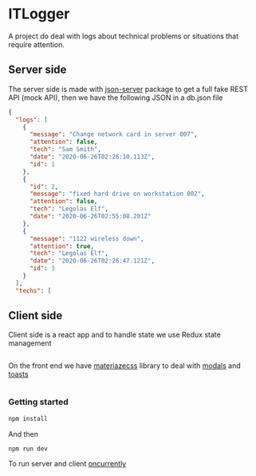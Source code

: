 # ITLogger

A project do deal with logs about technical problems or situations that require attention.

## Server side

The server side is made with [json-server](https://github.com/typicode/json-server) package to get a full fake REST API (mock API), then we have the following JSON in a db.json file

```json
{
  "logs": [
    {
      "message": "Change network card in server 007",
      "attention": false,
      "tech": "Sam Smith",
      "date": "2020-06-26T02:26:10.113Z",
      "id": 1
    },
    {
      "id": 2,
      "message": "fixed hard drive on workstation 002",
      "attention": false,
      "tech": "Legolas Elf",
      "date": "2020-06-26T02:55:08.201Z"
    },
    {
      "message": "1122 wireless down",
      "attention": true,
      "tech": "Legolas Elf",
      "date": "2020-06-26T02:26:47.121Z",
      "id": 3
    }
  ],
  "techs": [
```

## Client side

Client side is a react app and to handle state we use Redux state management

![]()

On the front end we have [materiazecss](https://materializecss.com/) library to deal with [modals](https://materializecss.com/modals.html) and [toasts](https://materializecss.com/toasts.html)

![]()

### Getting started

```sh
npm install
```
And then
```sh
npm run dev
```
To run server and client [oncurrently](https://github.com/kimmobrunfeldt/concurrently)
